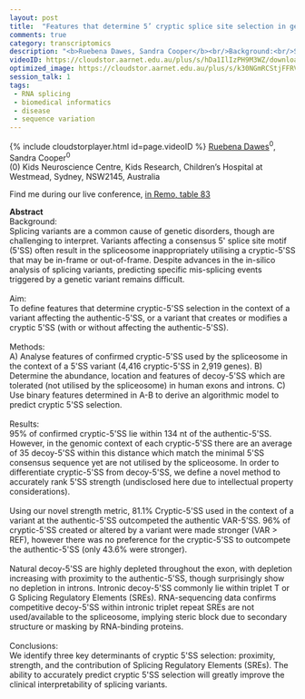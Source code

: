 ```yaml
---
layout: post
title:  "Features that determine 5’ cryptic splice site selection in genetic disorders"
comments: true
category: transcriptomics
description: "<b>Ruebena Dawes, Sandra Cooper</b><br/>Background:<br/>Splicing variants are a common cau..."
videoID: https://cloudstor.aarnet.edu.au/plus/s/hDa1IlIzPH9M3WZ/download
optimized_image: https://cloudstor.aarnet.edu.au/plus/s/k30NGmRCStjFFRV/download
session_talk: 1
tags:
 - RNA splicing
 - biomedical informatics
 - disease
 - sequence variation
---
```

{% include cloudstorplayer.html id=page.videoID %}
[<u>Ruebena Dawes</u>](https://twitter.com/RuebenaEDawes)<sup>0</sup>, Sandra Cooper<sup>0</sup><br/>
\(0\) Kids Neuroscience Centre, Kids Research, Children’s Hospital at Westmead, Sydney, NSW2145, Australia

Find me during our live conference, [in Remo, table 83](https://remo.co)

<b>Abstract</b><br/>
Background:<br/>Splicing variants are a common cause of genetic disorders, though are challenging to interpret. Variants affecting a consensus 5' splice site motif \(5'SS\) often result in the spliceosome inappropriately utilising a cryptic-5'SS that may be in-frame or out-of-frame. Despite advances in the in-silico analysis of splicing variants, predicting specific mis-splicing events triggered by a genetic variant remains difficult. <br/><br/>Aim:<br/>To define features that determine cryptic-5'SS selection in the context of a variant affecting the authentic-5'SS, or a variant that creates or modifies a cryptic 5'SS \(with or without affecting the authentic-5'SS\).<br/><br/>Methods:<br/>A\) Analyse features of confirmed cryptic-5'SS used by the spliceosome in the context of a 5'SS variant \(4,416 cryptic-5'SS in 2,919 genes\). B\) Determine the abundance, location and features of decoy-5'SS which are tolerated \(not utilised by the spliceosome\) in human exons and introns. C\) Use binary features determined in A-B to derive an algorithmic model to predict cryptic 5'SS selection.<br/><br/>Results:	<br/>95% of confirmed cryptic-5'SS lie within 134 nt of the authentic-5'SS. However, in the genomic context of each cryptic-5'SS there are an average of 35 decoy-5'SS within this distance which match the minimal 5'SS consensus sequence yet are not utilised by the spliceosome. In order to differentiate cryptic-5'SS from decoy-5'SS, we define a novel method to accurately rank 5'SS strength \(undisclosed here due to intellectual property considerations\). <br/><br/>Using our novel strength metric, 81.1% Cryptic-5'SS used in the context of a variant at the authentic-5'SS outcompeted the authentic VAR-5’SS. 96% of cryptic-5'SS created or altered by a variant were made stronger \(VAR &gt; REF\), however there was no preference for the cryptic-5'SS to outcompete the authentic-5'SS \(only 43.6% were stronger\). <br/><br/>Natural decoy-5'SS are highly depleted throughout the exon, with depletion increasing with proximity to the authentic-5'SS, though surprisingly show no depletion in introns. Intronic decoy-5'SS commonly lie within triplet T or G Splicing Regulatory Elements \(SREs\). RNA-sequencing data confirms competitive decoy-5'SS within intronic triplet repeat SREs are not used/available to the spliceosome, implying steric block due to secondary structure or masking by RNA-binding proteins. <br/><br/>Conclusions:<br/>We identify three key determinants of cryptic 5'SS selection: proximity, strength, and the contribution of Splicing Regulatory Elements \(SREs\). The ability to accurately predict cryptic 5'SS selection will greatly improve the clinical interpretability of splicing variants.<br/>
